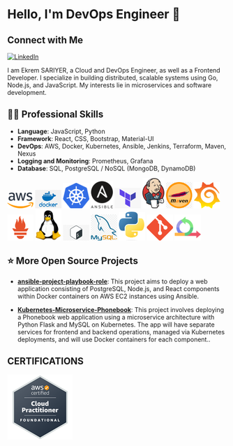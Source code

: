 # Hello, I'm DevOps Engineer :wave:
## Connect with Me
 [![LinkedIn](https://img.shields.io/badge/LinkedIn-0077B5?style=for-the-badge&logo=linkedin&logoColor=white)](https://www.linkedin.com/in/ekrem-sariyer/)
 
I am Ekrem SARIYER, a Cloud and DevOps Engineer, as well as a Frontend Developer. I specialize in building distributed, scalable systems using Go, Node.js, and JavaScript. My interests lie in microservices and software development.

## 🧑‍💻 Professional Skills
- **Language**: JavaScript, Python
- **Framework**: React, CSS, Bootstrap, Material-UI
- **DevOps**: AWS, Docker, Kubernetes, Ansible, Jenkins, Terraform, Maven, Nexus
- **Logging and Monitoring**: Prometheus, Grafana
- **Database**: SQL, PostgreSQL / NoSQL (MongoDB, DynamoDB)



 <img src="./images/aws.png" alt="Aws" style="width:60px;"/> <img src="./images/docker.png" alt="Docker" style="width:60px;"/> <img src="./images/kubernetes.png" alt="Kubernetes" style="width:60px;"/> <img src="./images/ansible.png" alt="Ansible" style="width:50px;"/> <img src="./images/terraform.png" alt="Terraform" style="width:60px;"/> <img src="./images/jenkins.png" alt="Jenkins" style="width:50px;"/> <img src="./images/maven.png" alt="Aws" style="width:60px;"/> <img src="./images/grafana.png" alt="Aws" style="width:60px;"/> <img src="./images/prometheus.png" alt="Aws" style="width:60px;"/> <img src="./images/linux.png" alt="Linux" style="width:60px;"/> <img src="./images/bash.jpg" alt="Bash" style="width:60px;"/> <img src="./images/mysql.png" alt="Sql" style="width:60px;"/> <img src="./images/Python.png" alt="Python" style="width:60px;"/> <img src="./images/git.png" alt="Git" style="width:60px;"/> <img src="./images/agile.png" alt="java" style="width:60px;"/>


 
## :star:️ More Open Source Projects
- [**ansible-project-playbook-role**](https://github.com/ekrem0691/ansible-project-playbook-role): This project aims to deploy a web application consisting of PostgreSQL, Node.js, and React components within Docker containers on AWS EC2 instances using Ansible.
 
- [**Kubernetes-Microservice-Phonebook**](https://github.com/ekrem0691/Kubernetes-Microservice-Phonebook): This project involves deploying a Phonebook web application using a microservice architecture with Python Flask and MySQL on Kubernetes. The app will have separate services for frontend and backend operations, managed via Kubernetes deployments, and will use Docker containers for each component..



## CERTIFICATIONS

[![CLF Badge](./images/AWS_CLF.png)](https://www.credly.com/badges/5ba1bf4f-f70f-4020-b096-14d47e887aa2/linked_in_profile)
